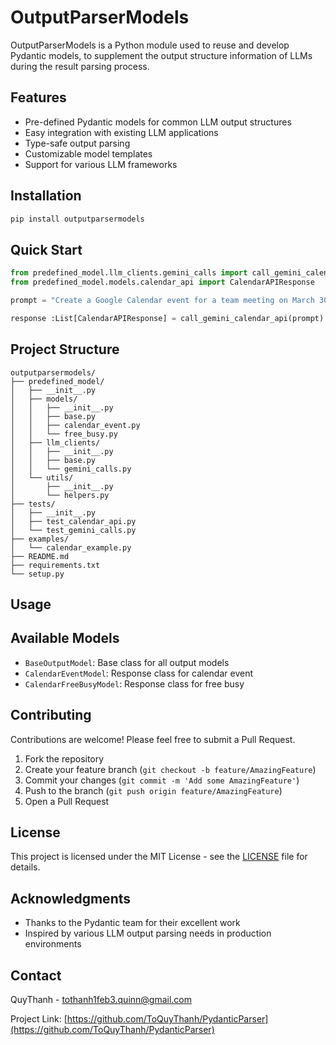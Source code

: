 # OutputParserModels

OutputParserModels is a Python module used to reuse and develop Pydantic models, to supplement the output structure information of LLMs during the result parsing process.

## Features

- Pre-defined Pydantic models for common LLM output structures
- Easy integration with existing LLM applications
- Type-safe output parsing
- Customizable model templates
- Support for various LLM frameworks

## Installation

```bash
pip install outputparsermodels
```

## Quick Start

```python
from predefined_model.llm_clients.gemini_calls import call_gemini_calendar_api
from predefined_model.models.calendar_api import CalendarAPIResponse

prompt = "Create a Google Calendar event for a team meeting on March 30, 2025, at 10 AM."

response :List[CalendarAPIResponse] = call_gemini_calendar_api(prompt)
```

## Project Structure

```
outputparsermodels/
├── predefined_model/
│   ├── __init__.py
│   ├── models/
│   │   ├── __init__.py
│   │   ├── base.py
│   │   ├── calendar_event.py
│   │   └── free_busy.py
│   ├── llm_clients/
│   │   ├── __init__.py
│   │   ├── base.py
│   │   └── gemini_calls.py
│   └── utils/
│       ├── __init__.py
│       └── helpers.py
├── tests/
│   ├── __init__.py
│   ├── test_calendar_api.py
│   └── test_gemini_calls.py
├── examples/
│   └── calendar_example.py
├── README.md
├── requirements.txt
└── setup.py
```

## Usage

## Available Models

- `BaseOutputModel`: Base class for all output models
- `CalendarEventModel`: Response class for calendar event
- `CalendarFreeBusyModel`: Response class for free busy

## Contributing

Contributions are welcome! Please feel free to submit a Pull Request.

1. Fork the repository
2. Create your feature branch (`git checkout -b feature/AmazingFeature`)
3. Commit your changes (`git commit -m 'Add some AmazingFeature'`)
4. Push to the branch (`git push origin feature/AmazingFeature`)
5. Open a Pull Request

## License

This project is licensed under the MIT License - see the [LICENSE](LICENSE) file for details.

## Acknowledgments

- Thanks to the Pydantic team for their excellent work
- Inspired by various LLM output parsing needs in production environments

## Contact

QuyThanh - tothanh1feb3.quinn@gmail.com

Project Link: [https://github.com/ToQuyThanh/PydanticParser](https://github.com/ToQuyThanh/PydanticParser)
